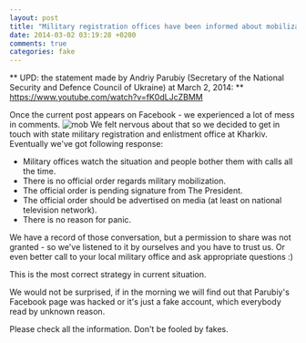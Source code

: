```yaml
---
layout: post
title: "Military registration offices have been informed about mobilization"
date: 2014-03-02 03:19:28 +0200
comments: true
categories: fake
---
```

** UPD: the statement made by Andriy Parubiy (Secretary of the National Security and Defence Council of Ukraine) at March 2, 2014: ** https://www.youtube.com/watch?v=fK0dLJcZBMM

Once the current post appears on Facebook - we experienced a lot of mess in comments.
![mob](http://d.pr/i/5BRh+)
We felt nervous about that so we decided to get in touch with state military registration and enlistment office at Kharkiv. Eventually we've got following response:

- Military offices watch the situation and people bother them with calls all the time.
- There is no official order regards military mobilization.
- The official order is pending signature from The President.
- The official order should be advertised on media (at least on national television network).
- There is no reason for panic.

We have a record of those conversation, but a permission to share was not granted - so we've listened to it by ourselves and you have to trust us. Or even better call to your local military office and ask appropriate questions :)

This is the most correct strategy in current situation.

We would not be surprised, if in the morning we will find out that Parubiy's Facebook page was hacked or it's just a fake account, which everybody read by unknown reason.

Please check all the information. Don't be fooled by fakes.